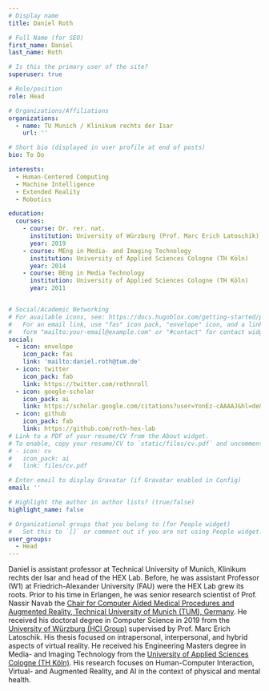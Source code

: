 ```yaml
---
# Display name
title: Daniel Roth

# Full Name (for SEO)
first_name: Daniel
last_name: Roth

# Is this the primary user of the site?
superuser: true

# Role/position
role: Head 

# Organizations/Affiliations
organizations:
  - name: TU Munich / Klinikum rechts der Isar
    url: ''

# Short bio (displayed in user profile at end of posts)
bio: To Do

interests:
  - Human-Centered Computing
  - Machine Intelligence
  - Extended Reality
  - Robotics

education:
  courses:
    - course: Dr. rer. nat.
      institution: University of Würzburg (Prof. Marc Erich Latoschik)
      year: 2019
    - course: MEng in Media- and Imaging Technology
      institution: University of Applied Sciences Cologne (TH Köln)
      year: 2014
    - course: BEng in Media Technology
      institution: University of Applied Sciences Cologne (TH Köln)
      year: 2011


# Social/Academic Networking
# For available icons, see: https://docs.hugoblox.com/getting-started/page-builder/#icons
#   For an email link, use "fas" icon pack, "envelope" icon, and a link in the
#   form "mailto:your-email@example.com" or "#contact" for contact widget.
social:
  - icon: envelope
    icon_pack: fas
    link: 'mailto:daniel.roth@tum.de'
  - icon: twitter
    icon_pack: fab
    link: https://twitter.com/rothnroll
  - icon: google-scholar
    icon_pack: ai
    link: https://scholar.google.com/citations?user=YonEz-cAAAAJ&hl=de&oi=ao
  - icon: github
    icon_pack: fab
    link: https://github.com/roth-hex-lab
# Link to a PDF of your resume/CV from the About widget.
# To enable, copy your resume/CV to `static/files/cv.pdf` and uncomment the lines below.
# - icon: cv
#   icon_pack: ai
#   link: files/cv.pdf

# Enter email to display Gravatar (if Gravatar enabled in Config)
email: ''

# Highlight the author in author lists? (true/false)
highlight_name: false

# Organizational groups that you belong to (for People widget)
#   Set this to `[]` or comment out if you are not using People widget.
user_groups:
  - Head
---
```


Daniel is assistant professor at Technical University of Munich, Klinikum rechts der Isar and head of the HEX Lab. Before, he was assistant Professor (W1) at Friedrich-Alexander University (FAU) were the HEX Lab grew its roots. Prior to his time in Erlangen, he was senior research scientist of Prof. Nassir Navab the [Chair for Computer Aided Medical Procedures and Augmented Reality, Technical University of Munich (TUM), Germany](https://www.in.tum.de/campar/members/). He received his doctoral degree in Computer Science in 2019 from the [University of Würzburg (HCI Group)](http://hci.uni-wuerzburg.de/) supervised by Prof. Marc Erich Latoschik. His thesis focused on intrapersonal, interpersonal, and hybrid aspects of virtual reality. He received his Engineering Masters degree in Media- and Imaging Technology from the [University of Applied Sciences Cologne (TH Köln)](https://www.th-koeln.de/studium/medientechnologie-master_1126.php). His research focuses on Human-Computer Interaction, Virtual- and Augmented Reality, and AI in the context of physical and mental health.
